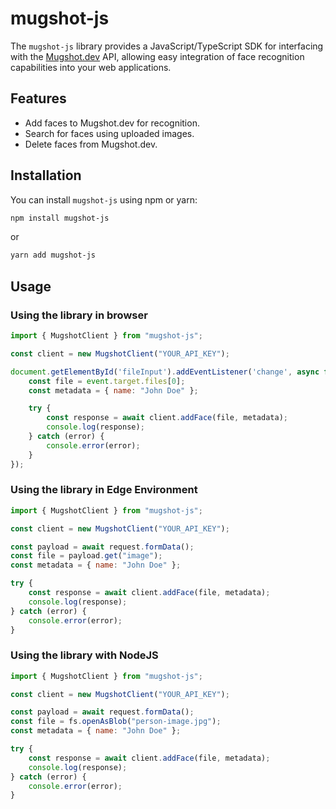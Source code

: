 # mugshot-js

The `mugshot-js` library provides a JavaScript/TypeScript SDK for interfacing with the [Mugshot.dev](https://mugshot.dev) API, allowing easy integration of face recognition capabilities into your web applications.

## Features

- Add faces to Mugshot.dev for recognition.
- Search for faces using uploaded images.
- Delete faces from Mugshot.dev.

## Installation

You can install `mugshot-js` using npm or yarn:

```bash
npm install mugshot-js
```

or

```bash
yarn add mugshot-js
```

## Usage

### Using the library in browser

```javascript
import { MugshotClient } from "mugshot-js";

const client = new MugshotClient("YOUR_API_KEY");

document.getElementById('fileInput').addEventListener('change', async function(event) {
    const file = event.target.files[0];
    const metadata = { name: "John Doe" };

    try {
        const response = await client.addFace(file, metadata);
        console.log(response);
    } catch (error) {
        console.error(error);
    }
});
```

### Using the library in Edge Environment

```javascript
import { MugshotClient } from "mugshot-js";

const client = new MugshotClient("YOUR_API_KEY");

const payload = await request.formData();
const file = payload.get("image");
const metadata = { name: "John Doe" };

try {
    const response = await client.addFace(file, metadata);
    console.log(response);
} catch (error) {
    console.error(error);
}
```

### Using the library with NodeJS


```javascript
import { MugshotClient } from "mugshot-js";

const client = new MugshotClient("YOUR_API_KEY");

const payload = await request.formData();
const file = fs.openAsBlob("person-image.jpg");
const metadata = { name: "John Doe" };

try {
    const response = await client.addFace(file, metadata);
    console.log(response);
} catch (error) {
    console.error(error);
}
```
